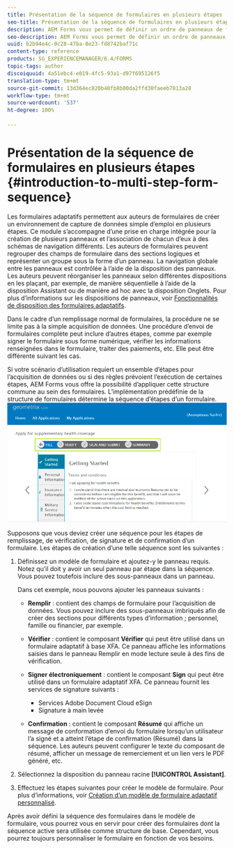```yaml
---
title: Présentation de la séquence de formulaires en plusieurs étapes
seo-title: Présentation de la séquence de formulaires en plusieurs étapes
description: AEM Forms vous permet de définir un ordre de panneaux de formulaires dans lequel vous souhaitez que les utilisateurs naviguent et remplissent un formulaire adaptatif.
seo-description: AEM Forms vous permet de définir un ordre de panneaux de formulaires dans lequel vous souhaitez que les utilisateurs naviguent et remplissent un formulaire adaptatif.
uuid: b2b94e4c-0c28-47ba-8e23-fd8742baf71c
content-type: reference
products: SG_EXPERIENCEMANAGER/6.4/FORMS
topic-tags: author
discoiquuid: 4a51ebc4-e019-4fc5-93a1-d97f695126f5
translation-type: tm+mt
source-git-commit: 13d364ec820b48fb8b80da2ffd30faeeb7813a28
workflow-type: tm+mt
source-wordcount: '537'
ht-degree: 100%

---
```



# Présentation de la séquence de formulaires en plusieurs étapes  {#introduction-to-multi-step-form-sequence}

Les formulaires adaptatifs permettent aux auteurs de formulaires de créer un environnement de capture de données simple d’emploi en plusieurs étapes. Ce module s’accompagne d’une prise en charge intégrée pour la création de plusieurs panneaux et l’association de chacun d’eux à des schémas de navigation différents. Les auteurs de formulaires peuvent regrouper des champs de formulaire dans des sections logiques et représenter un groupe sous la forme d’un panneau. La navigation globale entre les panneaux est contrôlée à l’aide de la disposition des panneaux. Les auteurs peuvent réorganiser les panneaux selon différentes dispositions en les plaçant, par exemple, de manière séquentielle à l’aide de la disposition Assistant ou de manière ad hoc avec la disposition Onglets. Pour plus d’informations sur les dispositions de panneaux, voir [ Fonctionnalités de disposition des formulaires adaptatifs](/help/forms/using/layout-capabilities-adaptive-forms.md).

Dans le cadre d’un remplissage normal de formulaires, la procédure ne se limite pas à la simple acquisition de données. Une procédure d’envoi de formulaires complète peut inclure d’autres étapes, comme par exemple signer le formulaire sous forme numérique, vérifier les informations renseignées dans le formulaire, traiter des paiements, etc. Elle peut être différente suivant les cas.

Si votre scénario d’utilisation requiert un ensemble d’étapes pour l’acquisition de données ou si des règles prévoient l’exécution de certaines étapes, AEM Forms vous offre la possibilité d’appliquer cette structure commune au sein des formulaires. L’implémentation prédéfinie de la structure de formulaires détermine la séquence d’étapes d’un formulaire. ![Exemple de séquence de formulaires en plusieurs étapes](assets/formpipeline.png)

Supposons que vous deviez créer une séquence pour les étapes de remplissage, de vérification, de signature et de confirmation d’un formulaire. Les étapes de création d’une telle séquence sont les suivantes :

1. Définissez un modèle de formulaire et ajoutez-y le panneau requis. Notez qu’il doit y avoir un seul panneau par étape dans la séquence. Vous pouvez toutefois inclure des sous-panneaux dans un panneau.

   Dans cet exemple, nous pouvons ajouter les panneaux suivants :

   * **Remplir** : contient des champs de formulaire pour l’acquisition de données. Vous pouvez inclure des sous-panneaux imbriqués afin de créer des sections pour différents types d’information ; personnel, famille ou financier, par exemple.
   * **Vérifier** : contient le composant **Vérifier** qui peut être utilisé dans un formulaire adaptatif à base XFA. Ce panneau affiche les informations saisies dans le panneau Remplir en mode lecture seule à des fins de vérification.
   * **Signer électroniquement** : contient le composant **Sign** qui peut être utilisé dans un formulaire adaptatif XFA. Ce panneau fournit les services de signature suivants :

      * Services Adobe Document Cloud eSign
      * Signature à main levée
   * **Confirmation** : contient le composant **Résumé** qui affiche un message de conformation d’envoi du formulaire lorsqu’un utilisateur l’a signé et a atteint l’étape de confirmation (Résumé) dans la séquence. Les auteurs peuvent configurer le texte du composant de résumé, afficher un message de remerciement et un lien vers le PDF généré, etc.


1. Sélectionnez la disposition du panneau racine **[!UICONTROL Assistant]**.
1. Effectuez les étapes suivantes pour créer le modèle de formulaire. Pour plus d’informations, voir [Création d’un modèle de formulaire adaptatif personnalisé](/help/forms/using/custom-adaptive-forms-templates.md).

Après avoir défini la séquence des formulaires dans le modèle de formulaire, vous pourrez vous en servir pour créer des formulaires dont la séquence active sera utilisée comme structure de base. Cependant, vous pourrez toujours personnaliser le formulaire en fonction de vos besoins.


